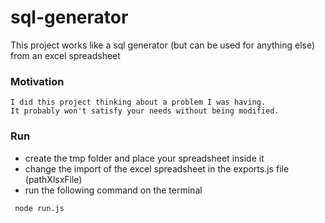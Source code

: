 # sql-generator

This project works like a sql generator (but can be used for anything else) from an excel spreadsheet

### Motivation

```ssh 
I did this project thinking about a problem I was having.
It probably won't satisfy your needs without being modified.
```

### Run

- create the tmp folder and place your spreadsheet inside it
- change the import of the excel spreadsheet in the exports.js file (pathXlsxFile)
- run the following command on the terminal
```ssh 
 node run.js 
```
